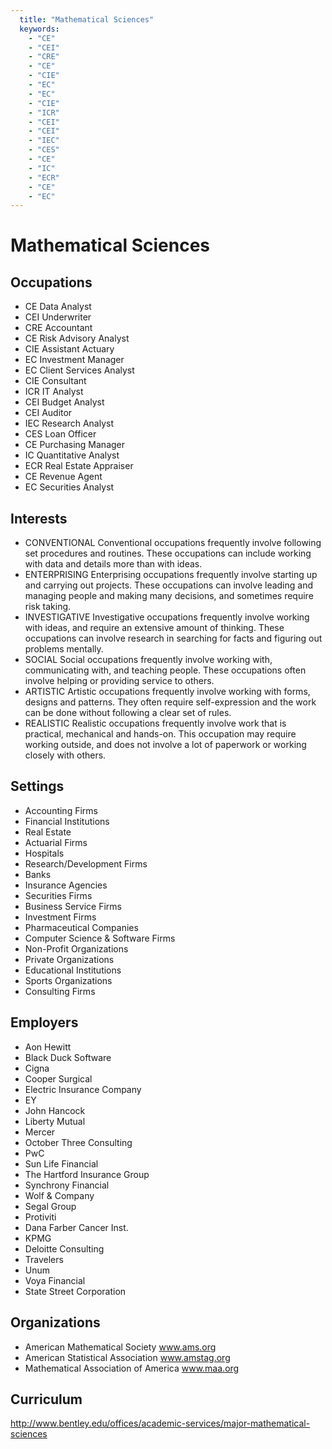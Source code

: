 ```yaml
---
  title: "Mathematical Sciences"
  keywords: 
    - "CE"
    - "CEI"
    - "CRE"
    - "CE"
    - "CIE"
    - "EC"
    - "EC"
    - "CIE"
    - "ICR"
    - "CEI"
    - "CEI"
    - "IEC"
    - "CES"
    - "CE"
    - "IC"
    - "ECR"
    - "CE"
    - "EC"
---
```

# Mathematical Sciences

## Occupations


 - CE
    Data Analyst
 - CEI
    Underwriter
 - CRE
    Accountant
 - CE
    Risk Advisory Analyst
 - CIE
    Assistant Actuary
 - EC
    Investment Manager
 - EC
    Client Services Analyst
 - CIE
    Consultant
 - ICR
    IT Analyst
 - CEI
    Budget Analyst
 - CEI
    Auditor
 - IEC
    Research Analyst
 - CES
    Loan Officer
 - CE
    Purchasing Manager
 - IC
    Quantitative Analyst
 - ECR
    Real Estate Appraiser
 - CE
    Revenue Agent
 - EC
    Securities Analyst

## Interests


 - CONVENTIONAL
    Conventional occupations frequently involve following set procedures and routines. These occupations can include working with data and details more than with ideas.
 - ENTERPRISING
    Enterprising occupations frequently involve starting up and carrying out projects. These occupations can involve leading and managing people and making many decisions, and sometimes require risk taking.
 - INVESTIGATIVE
    Investigative occupations frequently involve working with ideas, and require an extensive amount of thinking. These occupations can involve research in searching for facts and figuring out problems mentally.
 - SOCIAL
    Social occupations frequently involve working with, communicating with, and teaching people. These occupations often involve helping or providing service to others.
 - ARTISTIC
    Artistic occupations frequently involve working with forms, designs and patterns. They often require self-expression and the work can be done without following a clear set of rules.
 - REALISTIC
    Realistic occupations frequently involve work that is practical, mechanical and hands-on. This occupation may require working outside, and does not involve a lot of paperwork or working closely with others.

## Settings


 - Accounting Firms
 - Financial Institutions
 - Real Estate
 - Actuarial Firms
 - Hospitals
 - Research/Development Firms
 - Banks
 - Insurance Agencies
 - Securities Firms
 - Business Service Firms
 - Investment Firms
 - Pharmaceutical Companies
 - Computer Science & Software Firms
 - Non-Profit Organizations
 - Private Organizations
 - Educational Institutions
 - Sports Organizations
 - Consulting Firms

## Employers


 - Aon Hewitt
 - Black Duck Software
 - Cigna
 - Cooper Surgical
 - Electric Insurance Company
 - EY
 - John Hancock
 - Liberty Mutual
 - Mercer
 - October Three Consulting
 - PwC
 - Sun Life Financial
 - The Hartford Insurance Group
 - Synchrony Financial
 - Wolf & Company
 - Segal Group
 - Protiviti
 - Dana Farber Cancer Inst.
 - KPMG
 - Deloitte Consulting
 - Travelers
 - Unum
 - Voya Financial
 - State Street Corporation

## Organizations


 - American Mathematical Society
    www.ams.org
 - American Statistical Association
    www.amstag.org
 - Mathematical Association of America
    www.maa.org

## Curriculum


http://www.bentley.edu/offices/academic-services/major-mathematical-sciences
